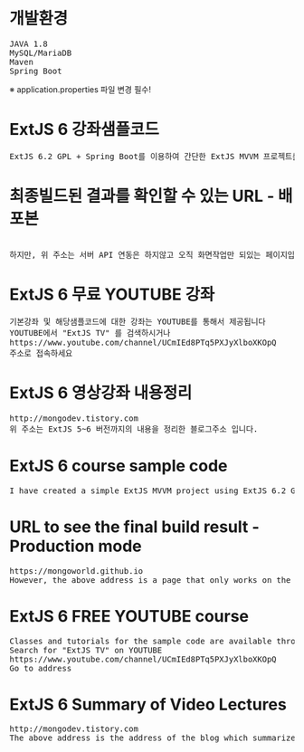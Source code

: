 # 개발환경
<pre>
JAVA 1.8
MySQL/MariaDB
Maven
Spring Boot
</pre>
 
※ application.properties 파일 변경 필수!

# ExtJS 6 강좌샘플코드
<pre>
ExtJS 6.2 GPL + Spring Boot를 이용하여 간단한 ExtJS MVVM 프로젝트를 만들어보았습니다.
</pre>

# 최종빌드된 결과를 확인할 수 있는 URL - 배포본
<pre>
<https://mongoworld.github.io>
하지만, 위 주소는 서버 API 연동은 하지않고 오직 화면작업만 되있는 페이지입니다 ^^
</pre>

# ExtJS 6 무료 YOUTUBE 강좌
<pre>
기본강좌 및 해당샘플코드에 대한 강좌는 YOUTUBE를 통해서 제공됩니다
YOUTUBE에서 "ExtJS TV" 를 검색하시거나
https://www.youtube.com/channel/UCmIEd8PTq5PXJyXlboXKOpQ 
주소로 접속하세요
</pre>

# ExtJS 6 영상강좌 내용정리
<pre>
http://mongodev.tistory.com
위 주소는 ExtJS 5~6 버전까지의 내용을 정리한 블로그주소 입니다.
</pre>

# ExtJS 6 course sample code
<pre>
I have created a simple ExtJS MVVM project using ExtJS 6.2 GPL + Spring Boot.
</pre>

# URL to see the final build result - Production mode
<pre>
https://mongoworld.github.io
However, the above address is a page that only works on the screen without server API interworking ^^
</pre>

# ExtJS 6 FREE YOUTUBE course
<pre>
Classes and tutorials for the sample code are available through YOUTUBE
Search for "ExtJS TV" on YOUTUBE
https://www.youtube.com/channel/UCmIEd8PTq5PXJyXlboXKOpQ
Go to address
</pre>

# ExtJS 6 Summary of Video Lectures
<pre>
http://mongodev.tistory.com
The above address is the address of the blog which summarized contents of ExtJS 5 ~ 6 version.
</pre>